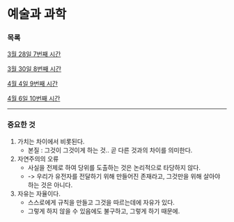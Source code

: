 예술과 과학
===

### 목록

[3월 28일 7번째 시간](20170328.md)

[3월 30일 8번째 시간](20170330.md)

[4월 4일 9번째 시간](20170404.md)

[4월 6일 10번째 시간](20170406.md)

---

### 중요한 것

1. 가치는 차이에서 비롯된다.
	- 본질 : 그것이 그것이게 하는 것.. 곧 다른 것과의 차이를 의미한다.
2. 자연주의의 오류
	- 사실을 전제로 하여 당위를 도출하는 것은 논리적으로 타당하지 않다.
	- -> 우리가 유전자를 전달하기 위해 만들어진 존재라고, 그것만을 위해 살아야 하는 것은 아니다.
3. 자유는 자율이다.
	- 스스로에게 규칙을 만들고 그것을 따르는데에 자유가 있다.
	- 그렇게 하지 않을 수 있음에도 불구하고, 그렇게 하기 때문에.

